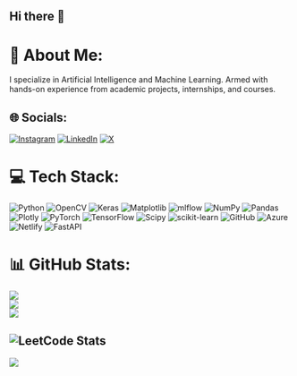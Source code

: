 ## Hi there 👋

# 💫 About Me:
I specialize in Artificial Intelligence and Machine Learning. Armed with hands-on experience from academic projects, internships, and courses.


## 🌐 Socials:
[![Instagram](https://img.shields.io/badge/Instagram-%23E4405F.svg?logo=Instagram&logoColor=white)](https://instagram.com/lovenkatesh) [![LinkedIn](https://img.shields.io/badge/LinkedIn-%230077B5.svg?logo=linkedin&logoColor=white)](https://linkedin.com/in/venkatesh-j-415806217) [![X](https://img.shields.io/badge/X-black.svg?logo=X&logoColor=white)](https://x.com/lovenkatesh) 

# 💻 Tech Stack:
![Python](https://img.shields.io/badge/python-3670A0?style=flat&logo=python&logoColor=ffdd54) ![OpenCV](https://img.shields.io/badge/opencv-%23white.svg?style=flat&logo=opencv&logoColor=white) ![Keras](https://img.shields.io/badge/Keras-%23D00000.svg?style=flat&logo=Keras&logoColor=white) ![Matplotlib](https://img.shields.io/badge/Matplotlib-%23ffffff.svg?style=flat&logo=Matplotlib&logoColor=black) ![mlflow](https://img.shields.io/badge/mlflow-%23d9ead3.svg?style=flat&logo=numpy&logoColor=blue) ![NumPy](https://img.shields.io/badge/numpy-%23013243.svg?style=flat&logo=numpy&logoColor=white) ![Pandas](https://img.shields.io/badge/pandas-%23150458.svg?style=flat&logo=pandas&logoColor=white) ![Plotly](https://img.shields.io/badge/Plotly-%233F4F75.svg?style=flat&logo=plotly&logoColor=white) ![PyTorch](https://img.shields.io/badge/PyTorch-%23EE4C2C.svg?style=flat&logo=PyTorch&logoColor=white) ![TensorFlow](https://img.shields.io/badge/TensorFlow-%23FF6F00.svg?style=flat&logo=TensorFlow&logoColor=white) ![Scipy](https://img.shields.io/badge/SciPy-%230C55A5.svg?style=flat&logo=scipy&logoColor=%white) ![scikit-learn](https://img.shields.io/badge/scikit--learn-%23F7931E.svg?style=flat&logo=scikit-learn&logoColor=white) ![GitHub](https://img.shields.io/badge/github-%23121011.svg?style=flat&logo=github&logoColor=white) ![Azure](https://img.shields.io/badge/azure-%230072C6.svg?style=flat&logo=microsoftazure&logoColor=white) ![Netlify](https://img.shields.io/badge/netlify-%23000000.svg?style=flat&logo=netlify&logoColor=#00C7B7) ![FastAPI](https://img.shields.io/badge/FastAPI-005571?style=flat&logo=fastapi)
# 📊 GitHub Stats:
![](https://github-readme-stats.vercel.app/api?username=venkatlovenkatesh&theme=nord&hide_border=true&include_all_commits=false&count_private=false)<br/>
![](https://github-readme-streak-stats.herokuapp.com/?user=venkatlovenkatesh&theme=nord&hide_border=true)<br/>
![](https://github-readme-stats.vercel.app/api/top-langs/?username=venkatlovenkatesh&theme=nord&hide_border=true&include_all_commits=false&count_private=false&layout=compact)

![LeetCode Stats](https://leetcard.jacoblin.cool/venkatlovenkatesh?theme=dark&font=ABeeZee)
---
[![](https://visitcount.itsvg.in/api?id=venkatlovenkatesh&icon=0&color=9)](https://visitcount.itsvg.in)

<!-- Proudly created with GPRM ( https://gprm.itsvg.in ) -->
